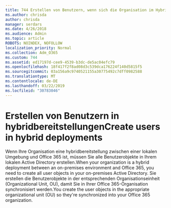 ```yaml
---
title: 744 Erstellen von Benutzern, wenn sich die Organisation im Hybrid Modus befindet
ms.author: chrisda
author: chrisda
manager: serdars
ms.date: 4/26/2018
ms.audience: Admin
ms.topic: article
ROBOTS: NOINDEX, NOFOLLOW
localization_priority: Normal
ms.collection: Adm_O365
ms.custom: 744
ms.assetid: ed17197d-cee9-4539-b3dc-de5ac04efc79
ms.openlocfilehash: 18f417f2f8ad08d3c539dca176224f140d5815f5
ms.sourcegitcommit: 03a156a9c9740521155a30775492c7dff0982588
ms.translationtype: MT
ms.contentlocale: de-DE
ms.lasthandoff: 03/22/2019
ms.locfileid: "30783046"
---
```

# <a name="create-users-in-hybrid-deployments"></a><span data-ttu-id="85f58-102">Erstellen von Benutzern in hybridbereitstellungen</span><span class="sxs-lookup"><span data-stu-id="85f58-102">Create users in hybrid deployments</span></span>

<span data-ttu-id="85f58-103">Wenn Ihre Organisation eine hybridbereitstellung zwischen einer lokalen Umgebung und Office 365 ist, müssen Sie alle Benutzerobjekte in Ihrem lokalen Active Directory erstellen.</span><span class="sxs-lookup"><span data-stu-id="85f58-103">When your organization is a hybrid deployment between an on-premises environment and Office 365, you need to create all user objects in your on-premises Active Directory.</span></span> <span data-ttu-id="85f58-104">Sie erstellen die Benutzerobjekte in der entsprechenden Organisationseinheit (Organizational Unit, OU), damit Sie in Ihrer Office 365-Organisation synchronisiert werden.</span><span class="sxs-lookup"><span data-stu-id="85f58-104">You create the user objects in the appropriate organizational unit (OU) so they're synchronized into your Office 365 organization.</span></span>
  

